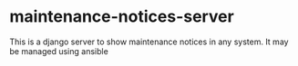 # maintenance-notices-server
This is a django server to show maintenance notices in any system. It may be managed using ansible

